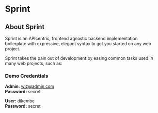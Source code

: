 # Sprint

## About Sprint

Sprint is an APIcentric, frontend agnostic backend implementation boilerplate with expressive, elegant syntax to get you started on any web project.  

Sprint takes the pain out of development by easing common tasks used in many web projects, such as:

### Demo Credentials

**Admin:** wiz@admin.com  
**Password:** secret

**User:** dikembe  
**Password:** secret
